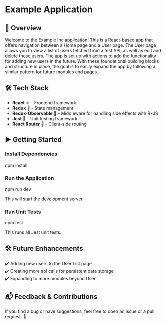 # Example Application

## 🚀 Overview  
Welcome to the Example Inc application! This is a React-based app that offers navigation between a Home page and a User page. The User page allows you to view a list of users fetched from a test API, as well as edit and delete these users. The app is set up with actions to add the functionality for adding new users in the future. With these foundational building blocks and structure in place, the goal is to easily expand the app by following a similar pattern for future modules and pages.

## 🛠️ Tech Stack  
- **React** ⚛️ - Frontend framework  
- **Redux** 🛒 - State management  
- **Redux-Observable** 🔄 - Middleware for handling side effects with RxJS  
- **Jest** 🧪 - Unit testing framework  
- **React Router** 🔀 - Client-side routing  

## ▶️ Getting Started  

### Install Dependencies  
npm install

### Run the Application  
npm run dev

This will start the development server.  

### Run Unit Tests  
npm test

This runs all Jest unit tests.  

## 🛠️ Future Enhancements  
✔️ Adding new users to the User List page  
✔️ Creating more api calls for persistent data storage  
✔️ Expanding to more modules beyond User  

## 📬 Feedback & Contributions  
If you find a bug or have suggestions, feel free to open an issue or a pull request. 🚀 